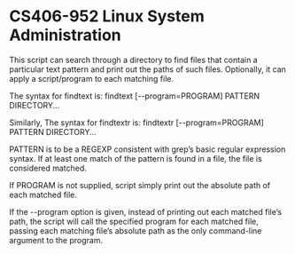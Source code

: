 # CS406-952 Linux System Administration
This script can search through a directory to find files that contain a particular text pattern and print out the paths
of such files. Optionally, it can apply a script/program to each matching file.

The syntax for findtext is:
findtext [--program=PROGRAM] PATTERN DIRECTORY...

Similarly, The syntax for findtextr is:
findtextr [--program=PROGRAM] PATTERN DIRECTORY...

PATTERN is to be a REGEXP consistent with grep’s basic regular expression syntax. If at least one match of the pattern is found in a file, the file is
considered matched.

If PROGRAM is not supplied, script simply print out the absolute path of each matched file.

If the --program option is given, instead of printing out each matched file’s path, the script will call the specified program for each matched file, passing each matching file’s absolute path as the only command-line argument to the program.

